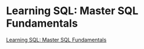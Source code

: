 # Learning SQL: Master SQL Fundamentals

[Learning SQL: Master SQL Fundamentals](https://www.oreilly.co.jp/books/4873112818/)
